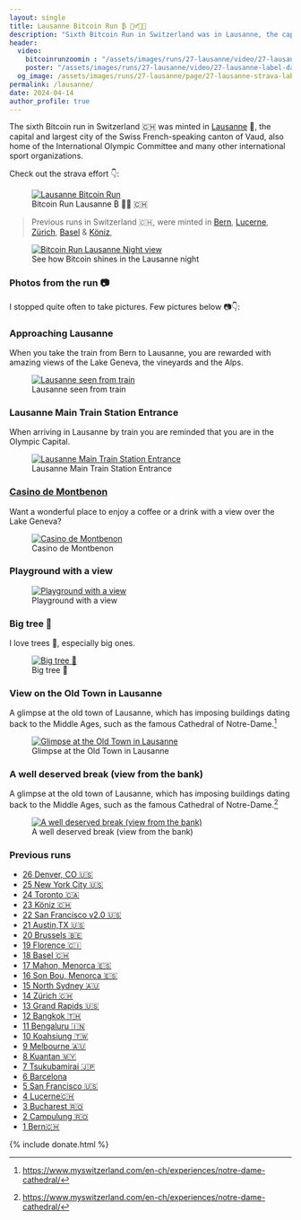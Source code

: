```yaml
---
layout: single
title: Lausanne Bitcoin Run ₿ 🏃‍♂️🇨🇭
description: "Sixth Bitcoin Run in Switzerland was in Lausanne, the capital of Olympic Games"
header:
  video:
    bitcoinrunzoomin : "/assets/images/runs/27-lausanne/video/27-lausanne-zoomin-min-1080p.mp4"
    poster: "/assets/images/runs/27-lausanne/video/27-lausanne-label-day-1080p.jpg"
  og_image: /assets/images/runs/27-lausanne/page/27-lausanne-strava-label-1360x760.jpeg
permalink: /lausanne/
date: 2024-04-14
author_profile: true
---
```


The sixth Bitcoin run in Switzerland 🇨🇭 was minted in [Lausanne](https://en.wikipedia.org/wiki/Lausanne) 🎉,
the capital and largest city of the Swiss French-speaking canton of Vaud, also home of the International Olympic Committee 
and many other international sport organizations.

Check out the strava effort 👇:

<figure class="image">
  <a href="https://www.strava.com/activities/11178857574">
    <img src="/assets/images/runs/27-lausanne/page/27-lausanne-strava-label-1360x760.jpeg" alt="Lausanne Bitcoin Run">
  </a>
  <figcaption>Bitcoin Run Lausanne ₿ 🏃‍♂️ 🇨🇭</figcaption>
</figure> 

> Previous runs in Switzerland 🇨🇭, were minted in
> [Bern](/bern), [Lucerne](/lucerne), [Zürich](/zuerich), [Basel](/basel) & [Köniz](/koeniz),

<figure class="image">
  <a href="/assets/images/runs/27-lausanne/page/26-lausanne-NO-label-dark-1080p.jpg" target="_blank">
    <img src="/assets/images/runs/27-lausanne/page/26-lausanne-NO-label-dark-1080p.jpg" alt="Bitcoin Run Lausanne Night view">
  </a>
  <figcaption>See how Bitcoin shines in the Lausanne night</figcaption>
</figure>

### Photos from the run 📷

I stopped quite often to take pictures. Few pictures below 📷👇:

### Approaching Lausanne

When you take the train from Bern to Lausanne, you are rewarded with 
amazing views of the Lake Geneva, the vineyards and the Alps.

<figure class="image">
  <a href="/assets/images/runs/27-lausanne/city/1-approaching-lausanne-watermark-1200x900.jpg">
    <img src="/assets/images/runs/27-lausanne/city/1-approaching-lausanne-watermark-1200x900.jpg" alt="Lausanne seen from train">
  </a>
  <figcaption>Lausanne seen from train</figcaption>
</figure>

### Lausanne Main Train Station Entrance 

When arriving in Lausanne by train you are reminded that you are in the Olympic Capital.

<figure class="image">
  <a href="/assets/images/runs/27-lausanne/city/2-lausanne-main-train-stations-watermark-1200x900.jpg">
    <img src="/assets/images/runs/27-lausanne/city/2-lausanne-main-train-stations-watermark-1200x900.jpg" alt="Lausanne Main Train Station Entrance">
  </a>
  <figcaption>Lausanne Main Train Station Entrance</figcaption>
</figure>

### [Casino de Montbenon](https://www.lausanne.ch/vie-pratique/loisirs/salles-et-refuges/casino-montbenon.html)

Want a wonderful place to enjoy a coffee or a drink with a view over the Lake Geneva?

<figure class="image">
  <a href="/assets/images/runs/27-lausanne/city/3-casino-de-montbenon-1200x900.jpg">
    <img src="/assets/images/runs/27-lausanne/city/3-casino-de-montbenon-1200x900.jpg" alt="Casino de Montbenon">
  </a>
  <figcaption>Casino de Montbenon</figcaption>
</figure>

### Playground with a view

<figure class="image">
  <a href="/assets/images/runs/27-lausanne/city/4-playground-with-a-view-watermark-1200x900.jpg">
    <img src="/assets/images/runs/27-lausanne/city/4-playground-with-a-view-watermark-1200x900.jpg" 
            alt="Playground with a view">
  </a>
  <figcaption>Playground with a view</figcaption>
</figure>

### Big tree 🌳

I love trees 🌳, especially big ones.

<figure class="image">
  <a href="/assets/images/runs/27-lausanne/city/5-big-old-tree-watermark-1200x900.jpg">
    <img src="/assets/images/runs/27-lausanne/city/5-big-old-tree-watermark-1200x900.jpg" alt="Big tree 🌳">
  </a>
  <figcaption>Big tree 🌳</figcaption>
</figure>

### View on the Old Town in Lausanne

A glimpse at the old town of Lausanne, which has imposing buildings dating back to the Middle Ages,
such as the famous Cathedral of Notre-Dame.[^1]

[^1]: https://www.myswitzerland.com/en-ch/experiences/notre-dame-cathedral/

<figure class="image">
  <a href="/assets/images/runs/27-lausanne/city/6-turning-to-old-city-cathedral-watermark-1200x900.jpg">
    <img src="/assets/images/runs/27-lausanne/city/6-turning-to-old-city-cathedral-watermark-1200x900.jpg" alt="Glimpse at the Old Town in Lausanne">
  </a>
  <figcaption>Glimpse at the Old Town in Lausanne</figcaption>
</figure>


### A well deserved break (view from the bank)

A glimpse at the old town of Lausanne, which has imposing buildings dating back to the Middle Ages,
such as the famous Cathedral of Notre-Dame.[^1]

[^1]: https://www.myswitzerland.com/en-ch/experiences/notre-dame-cathedral/

<figure class="image">
  <a href="/assets/images/runs/27-lausanne/city/7-bench-reached-the-end-watermark-1200x900.jpg">
    <img src="/assets/images/runs/27-lausanne/city/7-bench-reached-the-end-watermark-1200x900.jpg" alt="A well deserved break (view from the bank)">
  </a>
  <figcaption>A well deserved break (view from the bank)</figcaption>
</figure>

### Previous runs

- [26 Denver, CO 🇺🇸](/denver)
- [25 New York City 🇺🇸](/nyc)
- [24 Toronto 🇨🇦](/toronto)
- [23 Köniz 🇨🇭](/koeniz)
- [22 San Francisco v2.0 🇺🇸](/san-francisco-v2)
- [21 Austin,TX 🇺🇸](/austin)
- [20 Brussels 🇧🇪](/bruxelles)
- [19 Florence 🇨🇮](/florence)
- [18 Basel 🇨🇭](/basel)
- [17 Mahon, Menorca 🇪🇸](/mahon)
- [16 Son Bou, Menorca 🇪🇸](/son-bou)
- [15 North Sydney 🇦🇺](/north-sydney)
- [14 Zürich 🇨🇭](/zuerich)
- [13 Grand Rapids️ 🇺🇸](/grand-rapids)
- [12 Bangkok️ 🇹🇭](/bangkok)
- [11 Bengaluru 🇮🇳](/bengaluru)
- [10 Koahsiung 🇹🇼](/kaohsiung)
- [9 Melbourne 🇦🇺](/melbourne)
- [8 Kuantan 🇲🇾](/kuantan)
- [7 Tsukubamirai 🇯🇵](/tsukubamirai)
- [6 Barcelona](/barcelona)
- [5 San Francisco 🇺🇸](/san-francisco)
- [4 Lucerne🇨🇭](/lucerne)
- [3 Bucharest 🇷🇴](/bucharest)
- [2 Campulung 🇷🇴](/campulung)
- [1 Bern🇨🇭](/bern)

{% include donate.html %}  
  
  
